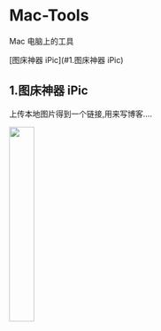 # Mac-Tools
Mac 电脑上的工具

[图床神器 iPic](#1.图床神器 iPic)


## 1.图床神器 iPic

上传本地图片得到一个链接,用来写博客....

<img src="https://ws4.sinaimg.cn/large/006tNc79gy1fiuvdo0t0hj30dg0co0t3.jpg" width=30% />


